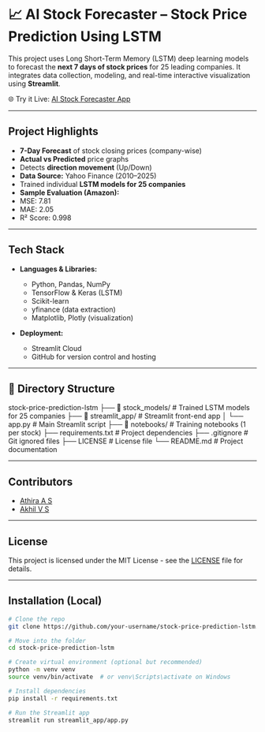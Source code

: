 # 📈 AI Stock Forecaster – Stock Price Prediction Using LSTM

This project uses Long Short-Term Memory (LSTM) deep learning models to forecast the **next 7 days of stock prices** for 25 leading companies. It integrates data collection, modeling, and real-time interactive visualization using **Streamlit**.

🌐 Try it Live: [AI Stock Forecaster App](https://ai-stock-forecaster.streamlit.app/)

---

##  Project Highlights

-  **7-Day Forecast** of stock closing prices (company-wise)
-  **Actual vs Predicted** price graphs
-  Detects **direction movement** (Up/Down)
-  **Data Source:** Yahoo Finance (2010–2025)
-  Trained individual **LSTM models for 25 companies**
-  **Sample Evaluation (Amazon):**
  - MSE: 7.81
  - MAE: 2.05
  - R² Score: 0.998

---

##  Tech Stack

- **Languages & Libraries:**
  - Python, Pandas, NumPy
  - TensorFlow & Keras (LSTM)
  - Scikit-learn
  - yfinance (data extraction)
  - Matplotlib, Plotly (visualization)

- **Deployment:**
  - Streamlit Cloud
  - GitHub for version control and hosting

---

## 📁 Directory Structure

 stock-price-prediction-lstm
├── 📁 stock_models/ # Trained LSTM models for 25 companies
├── 📁 streamlit_app/ # Streamlit front-end app
│ └── app.py # Main Streamlit script
├── 📁 notebooks/ # Training notebooks (1 per stock)
├── requirements.txt # Project dependencies
├── .gitignore # Git ignored files
├── LICENSE # License file
└── README.md # Project documentation


---

## Contributors

-  [Athira A S](https://github.com/athiraasurendran)
-  [Akhil V S](https://github.com/AkhilVenugopalSheeba)

---

## License

This project is licensed under the MIT License - see the [LICENSE](LICENSE) file for details.

---

## Installation (Local)

```bash
# Clone the repo
git clone https://github.com/your-username/stock-price-prediction-lstm.git

# Move into the folder
cd stock-price-prediction-lstm

# Create virtual environment (optional but recommended)
python -m venv venv
source venv/bin/activate  # or venv\Scripts\activate on Windows

# Install dependencies
pip install -r requirements.txt

# Run the Streamlit app
streamlit run streamlit_app/app.py
